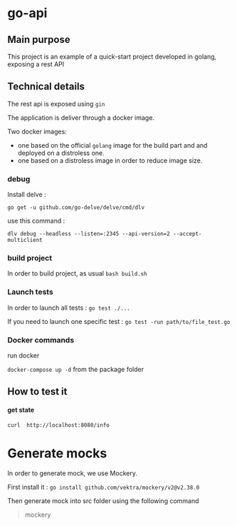 # go-api

## Main purpose
This project is an example of a quick-start project developed in golang, exposing a rest API

## Technical details
The rest api is exposed using `gin`

The application is deliver through a docker image.

Two docker images: 
- one based on the official `golang` image for the build part and and deployed on a distroless one.
- one based on a distroless image in order to reduce image size.


### debug

Install delve :

`go get -u github.com/go-delve/delve/cmd/dlv`

use this command :

`dlv debug --headless --listen=:2345 --api-version=2 --accept-multiclient`

### build project
In order to build project, as usual `bash build.sh`

### Launch tests
In order to launch all tests : `go test ./...`

If you need to launch one specific test : `go test -run path/to/file_test.go`

### Docker commands

run docker

`docker-compose up -d` from the package folder

## How to test it

#### get state
```
curl  http://localhost:8080/info
```

# Generate mocks
In order to generate mock, we use Mockery. 

First install it : 
`go install github.com/vektra/mockery/v2@v2.38.0`

Then generate mock into src folder using the following command
>mockery
